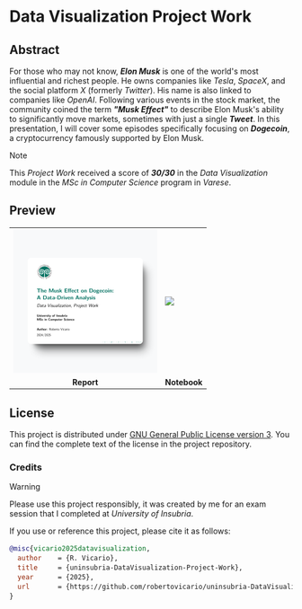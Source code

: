 # Data Visualization Project Work

## Abstract

For those who may not know, **_Elon Musk_** is one of the world's most influential and richest people. He owns companies like _Tesla_, _SpaceX_, and the social platform _X_ (formerly _Twitter_). His name is also linked to companies like _OpenAI_. Following various events in the stock market, the community coined the term **_"Musk Effect"_** to describe Elon Musk's ability to significantly move markets, sometimes with just a single **_Tweet_**. In this presentation, I will cover some episodes specifically focusing on **_Dogecoin_**, a cryptocurrency famously supported by Elon Musk.

> [!NOTE]
>
> This _Project Work_ received a score of **_30/30_** in the _Data Visualization_ module in the _MSc in Computer Science_ program in _Varese_.

## Preview

<table>
    <tr>
        <td><img src="https://raw.githubusercontent.com/robertovicario/uninsubria-DataVisualization-Project-Work/main/docs/img/report.png" width="256"></td>
        <td><img src="https://raw.githubusercontent.com/robertovicario/uninsubria-DataVisualization-Project-Work/main/docs/img/notebook.png" width="256"></td>
    </tr>
    <tr>
        <td align="center"><strong>Report</strong></td>
        <td align="center"><strong>Notebook</strong></td>
    </tr>
</table>

## License

This project is distributed under [GNU General Public License version 3](https://opensource.org/license/gpl-3-0). You can find the complete text of the license in the project repository.

### Credits

> [!WARNING]
>
> Please use this project responsibly, it was created by me for an exam session that I completed at _University of Insubria_.

If you use or reference this project, please cite it as follows:

```bib
@misc{vicario2025datavisualization,
  author    = {R. Vicario},
  title     = {uninsubria-DataVisualization-Project-Work},
  year      = {2025},
  url       = {https://github.com/robertovicario/uninsubria-DataVisualization-Project-Work}
}
```
